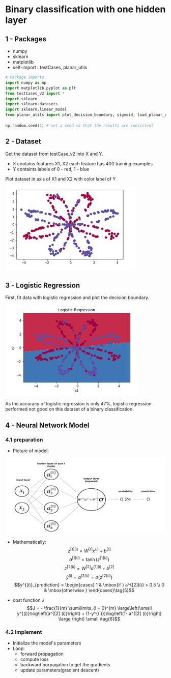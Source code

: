 # Binary classification with one hidden layer

## 1 - Packages

* numpy
* sklearn
* matplotlib
* self-import : testCases, planar_utils

```python
# Package imports
import numpy as np
import matplotlib.pyplot as plt
from testCases_v2 import *
import sklearn
import sklearn.datasets
import sklearn.linear_model
from planar_utils import plot_decision_boundary, sigmoid, load_planar_dataset, load_extra_datasets

np.random.seed(1) # set a seed so that the results are consistent
```

## 2 - Dataset

Get the dataset from testCase_v2 into X and Y.

* X contains features X1, X2 each feature has 400 training examples
* Y containts labels of 0 - red, 1 - blue

Plot dataset in axis of X1 and X2 with color label of Y

![](https://github.com/santochaoya/Deep-Learning-with-Nerual-Network/blob/master/binary%20classification%20with%20tanh/1.jpg)

## 3 - Logistic Regression

First, fit data with logistic regression and plot the decision boundary.

![](https://github.com/santochaoya/Deep-Learning-with-Nerual-Network/blob/master/binary%20classification%20with%20tanh/2.jpg)

As the accuracy of logistic regression is only 47%, logistic regression performed not good on this dataset of a binary classification.



## 4 - Neural Network Model

### 4.1 preparation

* Picture of model:

![](https://github.com/santochaoya/Deep-Learning-with-Nerual-Network/blob/master/binary%20classification%20with%20tanh/3.jpg)

* Mathematically:
$$z^{[1] (i)} =  W^{[1]} x^{(i)} + b^{[1]}\tag{1}$$ 
$$a^{[1] (i)} = \tanh(z^{[1] (i)})\tag{2}$$
$$z^{[2] (i)} = W^{[2]} a^{[1] (i)} + b^{[2]}\tag{3}$$
$$\hat{y}^{(i)} = a^{[2] (i)} = \sigma(z^{ [2] (i)})\tag{4}$$
$$y^{(i)}_{prediction} = \begin{cases} 1 & \mbox{if } a^{[2](i)} > 0.5 \\ 0 & \mbox{otherwise } \end{cases}\tag{5}$$

* cost function $J$			
  $$J = - \frac{1}{m} \sum\limits_{i = 0}^{m} \large\left(\small y^{(i)}\log\left(a^{[2] (i)}\right) + (1-y^{(i)})\log\left(1- a^{[2] (i)}\right)  \large  \right) \small \tag{6}$$
  

### 4.2 Implement

* Initialize the model's parameters
* Loop:
  * forward propagation
  * compute loss
  * backward porpagation to get the gradients
  * update parameters(gradient descent)

